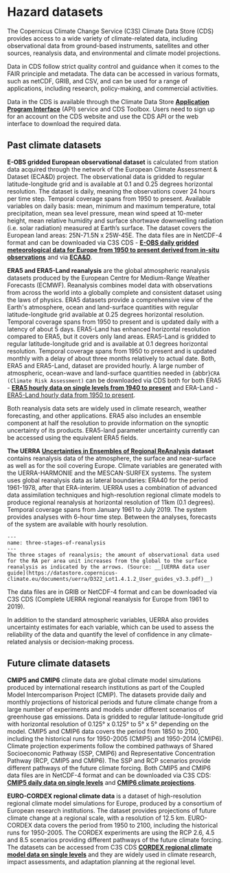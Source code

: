 Hazard datasets
=======================

The Copernicus Climate Change Service (C3S) Climate Data Store (CDS) provides access to a wide variety of climate-related data, including observational data from ground-based instruments, satellites and other sources, reanalysis data, and environmental and climate model projections.   

Data in CDS follow strict quality control and guidance when it comes to the FAIR principle and metadata. The data can be accessed in various formats, such as netCDF, GRIB, and CSV, and can be used for a range of applications, including research, policy-making, and commercial activities.  

Data in the CDS is available through the Climate Data Store __[Application Program Interface](https://cds.climate.copernicus.eu/api-how-to)__ (API) service and CDS Toolbox.  Users need to sign up for an account on the CDS website and use the CDS API or the web interface to download the required data. 

## Past climate datasets 

**E-OBS gridded European observational dataset** is calculated from station data acquired through the network of the European Climate Assessment & Dataset (ECA&D) project. The observational data is gridded to regular latitude-longitude grid and is available at 0.1 and 0.25 degrees horizontal resolution. The dataset is daily, meaning the observations cover 24 hours per time step. Temporal coverage spans from 1950 to present. Available variables on daily basis: mean, minimum and maximum temperature, total precipitation, mean sea level pressure, mean wind speed at 10-meter height, mean relative humidity and surface shortwave downwelling radiation (i.e. solar radiation) measured at Earth’s surface. The dataset covers the European land areas: 25N-71.5N x 25W-45E. The data files are in NetCDF-4 format and can be downloaded via C3S CDS - __[E-OBS daily gridded meteorological data for Europe from 1950 to present derived from in-situ observations](https://cds.climate.copernicus.eu/cdsapp#!/dataset/insitu-gridded-observations-europe?tab=overview)__ and via __[ECA&D](https://www.ecad.eu/download/ensembles/download.php)__. 

**ERA5 and ERA5-Land reanalysis** are the global atmospheric reanalysis datasets produced by the European Centre for Medium-Range Weather Forecasts (ECMWF). Reanalysis combines model data with observations from across the world into a globally complete and consistent dataset using the laws of physics. ERA5 datasets provide a comprehensive view of the Earth's atmosphere, ocean and land-surface quantities with regular latitude-longitude grid available at 0.25 degrees horizontal resolution. Temporal coverage spans from 1950 to present and is updated daily with a latency of about 5 days. ERA5-Land has enhanced horizontal resolution compared to ERA5, but it covers only land areas. ERA5-Land is gridded to regular latitude-longitude grid and is available at 0.1 degrees horizontal resolution. Temporal coverage spans from 1950 to present and is updated monthly with a delay of about three months relatively to actual date. Both, ERA5 and ERA5-Land, dataset are provided hourly. A large number of atmospheric, ocean-wave and land-surface quantities needed in {abbr}`CRA (Climate Risk Assessment)` can be downloaded via CDS both for both ERA5 - __[ERA5 hourly data on single levels from 1940 to present](https://cds.climate.copernicus.eu/cdsapp#!/dataset/reanalysis-era5-single-levels?tab=overview)__ and ERA-Land - [ERA5-Land hourly data from 1950 to present](https://cds.climate.copernicus.eu/cdsapp#!/dataset/reanalysis-era5-land?tab=overview). 

Both reanalysis data sets are widely used in climate research, weather forecasting, and other applications. ERA5 also includes an ensemble component at half the resolution to provide information on the synoptic uncertainty of its products. ERA5-land parameter uncertainty currently can be accessed using the equivalent ERA5 fields.  

**The UERRA __[Uncertainties in Ensembles of Regional ReAnalysis](https://uerra.eu/)__ dataset** contains reanalysis data of the atmosphere, the surface and near-surface as well as for the soil covering Europe. Climate variables are generated with the UERRA-HARMONIE and the MESCAN-SURFEX systems. The system uses global reanalysis data as lateral boundaries: ERA40 for the period 1961-1978, after that ERA-interim. UERRA uses a combination of advanced data assimilation techniques and high-resolution regional climate models to produce regional reanalysis at horizontal resolution of 11km (0.1 degrees). Temporal coverage spans from January 1961 to July 2019. The system provides analyses with 6-hour time step. Between the analyses, forecasts of the system are available with hourly resolution.

```{figure} ../../images/hazard_image.png
---
name: three-stages-of-reanalysis
---
The three stages of reanalysis; the amount of observational data used for the RA per area unit increases from the global to the surface reanalysis as indicated by the arrows. (Source: __[UERRA data user guide](https://datastore.copernicus-climate.eu/documents/uerra/D322_Lot1.4.1.2_User_guides_v3.3.pdf)__)  
```

The data files are in GRIB or NetCDF-4 format and can be downloaded via C3S CDS (Complete UERRA regional reanalysis for Europe from 1961 to 2019). 

In addition to the standard atmospheric variables, UERRA also provides uncertainty estimates for each variable, which can be used to assess the reliability of the data and quantify the level of confidence in any climate-related analysis or decision-making process.   

## Future climate datasets 

**CMIP5 and CMIP6** climate data are global climate model simulations produced by international research institutions as part of the Coupled Model Intercomparison Project (CMIP). The datasets provide daily and monthly projections of historical periods and future climate change from a large number of experiments and models under different scenarios of greenhouse gas emissions. Data is gridded to regular latitude-longitude grid with horizontal resolution of 0.125° x 0.125° to 5° x 5° depending on the model. CMIP5 and CMIP6 data covers the period from 1850 to 2100, including the historical runs for 1950-2005 (CMIP5) and 1950-2014 (CMIP6). Climate projection experiments follow the combined pathways of Shared Socioeconomic Pathway (SSP, CMIP6) and Representative Concentration Pathway (RCP, CMIP5 and CMIP6). The SSP and RCP scenarios provide different pathways of the future climate forcing. Both CMIP5 and CMIP6 data files are in NetCDF-4 format and can be downloaded via C3S CDS: __[CMIP5 daily data on single levels](https://cds.climate.copernicus.eu/cdsapp#!/dataset/projections-cmip5-daily-single-levels?tab=overview)__ and __[CMIP6 climate projections](https://cds.climate.copernicus.eu/cdsapp#!/dataset/projections-cmip6?tab=overview)__. 
  

**EURO-CORDEX regional climate data** is a dataset of high-resolution regional climate model simulations for Europe, produced by a consortium of European research institutions. The dataset provides projections of future climate change at a regional scale, with a resolution of 12.5 km. EURO-CORDEX data covers the period from 1950 to 2100, including the historical runs for 1950-2005. The CORDEX experiments are using the RCP 2.6, 4.5 and 8.5 scenarios providing different pathways of the future climate forcing. The datasets can be accessed from C3S CDS __[CORDEX regional climate model data on single levels](https://cds.climate.copernicus.eu/cdsapp#!/dataset/projections-cordex-domains-single-levels?tab=overview)__ and they are widely used in climate research, impact assessments, and adaptation planning at the regional level. 
